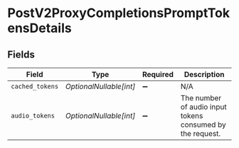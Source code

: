 # PostV2ProxyCompletionsPromptTokensDetails


## Fields

| Field                                                     | Type                                                      | Required                                                  | Description                                               |
| --------------------------------------------------------- | --------------------------------------------------------- | --------------------------------------------------------- | --------------------------------------------------------- |
| `cached_tokens`                                           | *OptionalNullable[int]*                                   | :heavy_minus_sign:                                        | N/A                                                       |
| `audio_tokens`                                            | *OptionalNullable[int]*                                   | :heavy_minus_sign:                                        | The number of audio input tokens consumed by the request. |